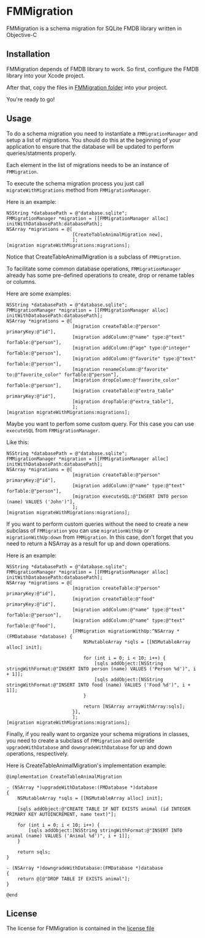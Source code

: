 FMMigration
===========

FMMigration is a schema migration for SQLite FMDB library written in Objective-C

## Installation

FMMigration depends of FMDB library to work. So first, configure the FMDB library into your Xcode project.

After that, copy the files in [FMMigration folder](http://github.com/felipowsky/FMMigration/tree/master/FMMigration/FMMigration) into your project.

You're ready to go!

## Usage

To do a schema migration you need to instantiate a `FMMigrationManager` and setup a list of migrations.
You should do this at the beginning of your application to ensure that the database will be updated to perform queries/statments properly.

Each element in the list of migrations needs to be an instance of `FMMigration`.

To execute the schema migration process you just call `migrateWithMigrations` method from `FMMigrationManager`.

Here is an example:

	NSString *databasePath = @"database.sqlite";
	FMMigrationManager *migration = [[FMMigrationManager alloc] initWithDatabasePath:databasePath];
	NSArray *migrations = @[
							[CreateTableAnimalMigration new],
							];
    [migration migrateWithMigrations:migrations];

Notice that CreateTableAnimalMigration is a subclass of `FMMigration`.

To facilitate some common database operations, `FMMigrationManager` already has some pre-defined operations to create, drop or rename tables or columns.

Here are some examples:

	NSString *databasePath = @"database.sqlite";
    FMMigrationManager *migration = [[FMMigrationManager alloc] initWithDatabasePath:databasePath];
    NSArray *migrations = @[
    						[migration createTable:@"person" primaryKey:@"id"],
                            [migration addColumn:@"name" type:@"text" forTable:@"person"],
                            [migration addColumn:@"age" type:@"integer" forTable:@"person"],
                            [migration addColumn:@"favorite" type:@"text" forTable:@"person"],
                            [migration renameColumn:@"favorite" to:@"favorite_color" forTable:@"person"],
                            [migration dropColumn:@"favorite_color" forTable:@"person"],
                            [migration createTable:@"extra_table" primaryKey:@"id"],
                            [migration dropTable:@"extra_table"],
                            ];
    [migration migrateWithMigrations:migrations];

Maybe you want to perfom some custom query. For this case you can use `executeSQL` from `FMMigrationManager`.

Like this:

	NSString *databasePath = @"database.sqlite";
    FMMigrationManager *migration = [[FMMigrationManager alloc] initWithDatabasePath:databasePath];
    NSArray *migrations = @[
    						[migration createTable:@"person" primaryKey:@"id"],
                            [migration addColumn:@"name" type:@"text" forTable:@"person"],
    						[migration executeSQL:@"INSERT INTO person (name) VALUES ('John')"],
    						];
    [migration migrateWithMigrations:migrations];

If you want to perform custom queries without the need to create a new subclass of `FMMigration` you can use `migrationWithUp` or `migrationWithUp:down` from `FMMigration`.
In this case, don't forget that you need to return a NSArray as a result for up and down operations.

Here is an example:

	NSString *databasePath = @"database.sqlite";
    FMMigrationManager *migration = [[FMMigrationManager alloc] initWithDatabasePath:databasePath];
    NSArray *migrations = @[
    						[migration createTable:@"person" primaryKey:@"id"],
                            [migration createTable:@"food" primaryKey:@"id"],
                            [migration addColumn:@"name" type:@"text" forTable:@"person"],
                            [migration addColumn:@"name" type:@"text" forTable:@"food"],
                            [FMMigration migrationWithUp:^NSArray *(FMDatabase *database) {
                                NSMutableArray *sqls = [[NSMutableArray alloc] init];
                                
                                for (int i = 0; i < 10; i++) {
                                    [sqls addObject:[NSString stringWithFormat:@"INSERT INTO person (name) VALUES ('Person %d')", i + 1]];
                                    [sqls addObject:[NSString stringWithFormat:@"INSERT INTO food (name) VALUES ('Food %d')", i + 1]];
                                }
                                
                                return [NSArray arrayWithArray:sqls];
                            }],
                            ];
    [migration migrateWithMigrations:migrations];

Finally, if you really want to organize your schema migrations in classes, you need to create a subclass of `FMMigration` and override `upgradeWithDatabase` and `downgradeWithDatabase` for up and down operations, respectively.

Here is CreateTableAnimalMigration's implementation example:

	@implementation CreateTableAnimalMigration

	- (NSArray *)upgradeWithDatabase:(FMDatabase *)database
	{
    	NSMutableArray *sqls = [[NSMutableArray alloc] init];
    
    	[sqls addObject:@"CREATE TABLE IF NOT EXISTS animal (id INTEGER PRIMARY KEY AUTOINCREMENT, name text)"];
    
    	for (int i = 0; i < 10; i++) {
        	[sqls addObject:[NSString stringWithFormat:@"INSERT INTO animal (name) VALUES ('Animal %d')", i + 1]];
    	}
    
    	return sqls;
	}

	- (NSArray *)downgradeWithDatabase:(FMDatabase *)database
	{
    	return @[@"DROP TABLE IF EXISTS animal"];
	}

	@end

## License

The license for FMMigration is contained in the [license file](http://github.com/felipowsky/FMMigration/blob/master/LICENSE)